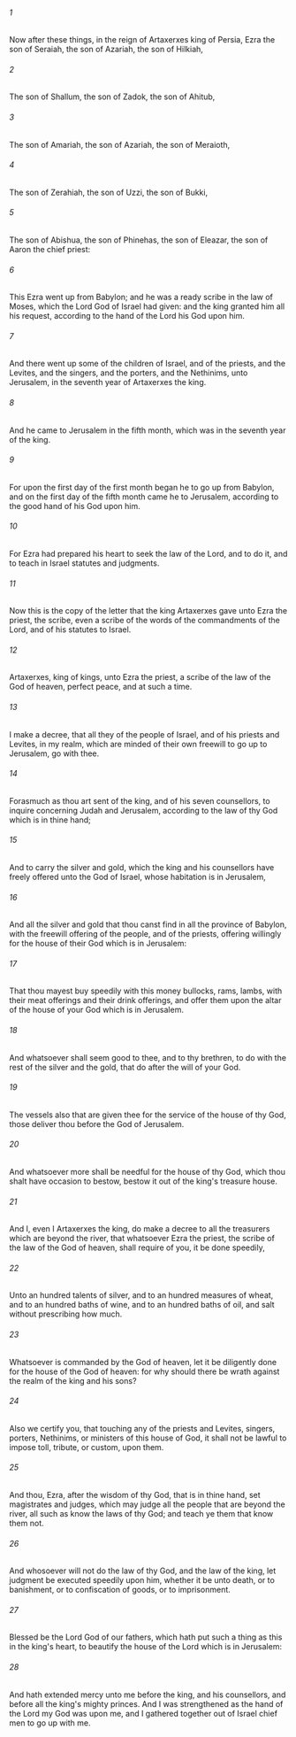 ###### 1
Now after these things, in the reign of Artaxerxes king of Persia, Ezra the son of Seraiah, the son of Azariah, the son of Hilkiah,

###### 2
The son of Shallum, the son of Zadok, the son of Ahitub,

###### 3
The son of Amariah, the son of Azariah, the son of Meraioth,

###### 4
The son of Zerahiah, the son of Uzzi, the son of Bukki,

###### 5
The son of Abishua, the son of Phinehas, the son of Eleazar, the son of Aaron the chief priest:

###### 6
This Ezra went up from Babylon; and he was a ready scribe in the law of Moses, which the Lord God of Israel had given: and the king granted him all his request, according to the hand of the Lord his God upon him.

###### 7
And there went up some of the children of Israel, and of the priests, and the Levites, and the singers, and the porters, and the Nethinims, unto Jerusalem, in the seventh year of Artaxerxes the king.

###### 8
And he came to Jerusalem in the fifth month, which was in the seventh year of the king.

###### 9
For upon the first day of the first month began he to go up from Babylon, and on the first day of the fifth month came he to Jerusalem, according to the good hand of his God upon him.

###### 10
For Ezra had prepared his heart to seek the law of the Lord, and to do it, and to teach in Israel statutes and judgments.

###### 11
Now this is the copy of the letter that the king Artaxerxes gave unto Ezra the priest, the scribe, even a scribe of the words of the commandments of the Lord, and of his statutes to Israel.

###### 12
Artaxerxes, king of kings, unto Ezra the priest, a scribe of the law of the God of heaven, perfect peace, and at such a time.

###### 13
I make a decree, that all they of the people of Israel, and of his priests and Levites, in my realm, which are minded of their own freewill to go up to Jerusalem, go with thee.

###### 14
Forasmuch as thou art sent of the king, and of his seven counsellors, to inquire concerning Judah and Jerusalem, according to the law of thy God which is in thine hand;

###### 15
And to carry the silver and gold, which the king and his counsellors have freely offered unto the God of Israel, whose habitation is in Jerusalem,

###### 16
And all the silver and gold that thou canst find in all the province of Babylon, with the freewill offering of the people, and of the priests, offering willingly for the house of their God which is in Jerusalem:

###### 17
That thou mayest buy speedily with this money bullocks, rams, lambs, with their meat offerings and their drink offerings, and offer them upon the altar of the house of your God which is in Jerusalem.

###### 18
And whatsoever shall seem good to thee, and to thy brethren, to do with the rest of the silver and the gold, that do after the will of your God.

###### 19
The vessels also that are given thee for the service of the house of thy God, those deliver thou before the God of Jerusalem.

###### 20
And whatsoever more shall be needful for the house of thy God, which thou shalt have occasion to bestow, bestow it out of the king's treasure house.

###### 21
And I, even I Artaxerxes the king, do make a decree to all the treasurers which are beyond the river, that whatsoever Ezra the priest, the scribe of the law of the God of heaven, shall require of you, it be done speedily,

###### 22
Unto an hundred talents of silver, and to an hundred measures of wheat, and to an hundred baths of wine, and to an hundred baths of oil, and salt without prescribing how much.

###### 23
Whatsoever is commanded by the God of heaven, let it be diligently done for the house of the God of heaven: for why should there be wrath against the realm of the king and his sons?

###### 24
Also we certify you, that touching any of the priests and Levites, singers, porters, Nethinims, or ministers of this house of God, it shall not be lawful to impose toll, tribute, or custom, upon them.

###### 25
And thou, Ezra, after the wisdom of thy God, that is in thine hand, set magistrates and judges, which may judge all the people that are beyond the river, all such as know the laws of thy God; and teach ye them that know them not.

###### 26
And whosoever will not do the law of thy God, and the law of the king, let judgment be executed speedily upon him, whether it be unto death, or to banishment, or to confiscation of goods, or to imprisonment.

###### 27
Blessed be the Lord God of our fathers, which hath put such a thing as this in the king's heart, to beautify the house of the Lord which is in Jerusalem:

###### 28
And hath extended mercy unto me before the king, and his counsellors, and before all the king's mighty princes. And I was strengthened as the hand of the Lord my God was upon me, and I gathered together out of Israel chief men to go up with me.

